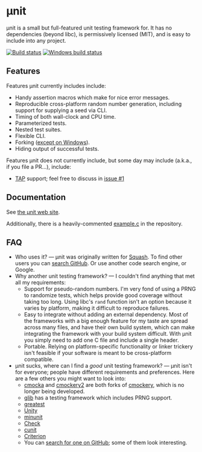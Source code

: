 # µnit

µnit is a small but full-featured unit testing framework for.  It has
no dependencies (beyond libc), is permissively licensed (MIT), and is
easy to include into any project.

[![Build status](https://travis-ci.org/nemequ/munit.svg?branch=master)](https://travis-ci.org/nemequ/munit)
[![Windows build status](https://ci.appveyor.com/api/projects/status/db515g5ifcwjohq7/branch/master?svg=true)](https://ci.appveyor.com/project/quixdb/munit/branch/master)

## Features

Features µnit currently includes include:

 * Handy assertion macros which make for nice error messages.
 * Reproducible cross-platform random number generation, including
   support for supplying a seed via CLI.
 * Timing of both wall-clock and CPU time.
 * Parameterized tests.
 * Nested test suites.
 * Flexible CLI.
 * Forking
   ([except on Windows](https://github.com/nemequ/munit/issues/2)).
 * Hiding output of successful tests.

Features µnit does not currently include, but some day may include
(a.k.a., if you file a PR…), include:

 * [TAP](http://testanything.org/) support; feel free to discuss in
   [issue #1](https://github.com/nemequ/munit/issues/1)

## Documentation

See [the µnit web site](https://nemequ.github.io/munit).

Additionally, there is a heavily-commented
[example.c](https://github.com/nemequ/munit/blob/master/example.c) in
the repository.

## FAQ

* Who uses it? — µnit was originally written for
  [Squash](https://quixdb.github.io/squash/).  To find other users you
  can
  [search GitHub](https://github.com/search?l=c&q=munit_suite_main&type=Code&utf8=%E2%9C%93).
  Or use another code search engine, or Google.
* Why another unit testing framework? — I couldn't find anything that
  met all my requirements:
  * Support for pseudo-random numbers.  I'm very fond of using a PRNG
    to randomize tests, which helps provide good coverage without
    taking too long.  Using libc's `rand` function isn't an option
    because it varies by platform, making it difficult to reproduce
    failures.
  * Easy to integrate without adding an external dependency.  Most of
    the frameworks with a big enough feature for my taste are spread
    across many files, and have their own build system, which can
    make integrating the framework with your build system difficult.
    With µnit you simply need to add one C file and include a single
    header.
  * Portable.  Relying on platform-specific functionality or linker
    trickery isn't feasible if your software is meant to be
    cross-platform compatible.
* µnit sucks, where can I find a *good* unit testing framework? —
  µnit isn't for everyone; people have different requirements and
  preferences.  Here are a few others you might want to look into:
  * [cmocka](https://cmocka.org/) and
    [cmockery2](https://github.com/lpabon/cmockery2) are both forks
    of [cmockery](https://github.com/google/cmockery), which is no
    longer being developed.
  * [glib](https://developer.gnome.org/glib/stable/glib-Testing.html)
    has a testing framework which includes PRNG support.
  * [greatest](https://github.com/silentbicycle/greatest)
  * [Unity](https://github.com/ThrowTheSwitch/Unity)
  * [minunit](https://github.com/siu/minunit)
  * [Check](https://libcheck.github.io/check/)
  * [cunit](http://cunit.sourceforge.net/)
  * [Criterion](https://github.com/Snaipe/Criterion)
  * You can
    [search for one on GitHub](https://github.com/search?l=C&q=unit+testing&type=Repositories&utf8=%E2%9C%93);
    some of them look interesting.
